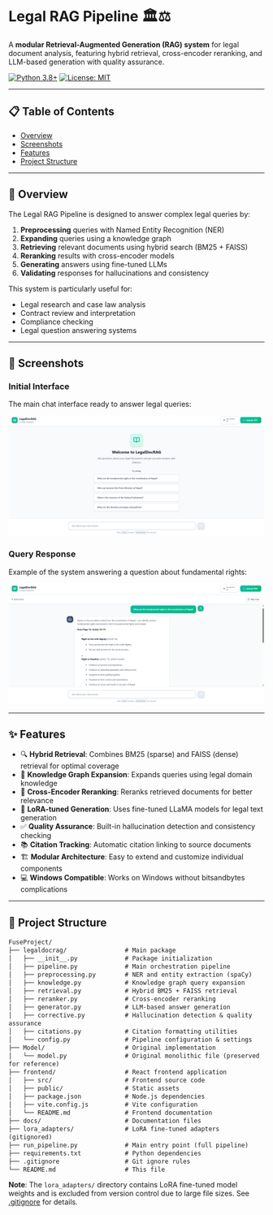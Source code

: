 # Legal RAG Pipeline 🏛️⚖️

A **modular Retrieval-Augmented Generation (RAG) system** for legal document analysis, featuring hybrid retrieval, cross-encoder reranking, and LLM-based generation with quality assurance.

[![Python 3.8+](https://img.shields.io/badge/python-3.8+-blue.svg)](https://www.python.org/downloads/)
[![License: MIT](https://img.shields.io/badge/License-MIT-yellow.svg)](https://opensource.org/licenses/MIT)

---

## 📋 Table of Contents

- [Overview](#overview)
- [Screenshots](#screenshots)
- [Features](#features)
- [Project Structure](#project-structure)

---

## 🎯 Overview

The Legal RAG Pipeline is designed to answer complex legal queries by:

1. **Preprocessing** queries with Named Entity Recognition (NER)
2. **Expanding** queries using a knowledge graph
3. **Retrieving** relevant documents using hybrid search (BM25 + FAISS)
4. **Reranking** results with cross-encoder models
5. **Generating** answers using fine-tuned LLMs
6. **Validating** responses for hallucinations and consistency

This system is particularly useful for:
- Legal research and case law analysis
- Contract review and interpretation
- Compliance checking
- Legal question answering systems

---

## 📸 Screenshots

### Initial Interface
The main chat interface ready to answer legal queries:

![Initial Interface](Screenshots/1.png)

### Query Response
Example of the system answering a question about fundamental rights:

![Query Response](Screenshots/2.png)

---

## ✨ Features

- 🔍 **Hybrid Retrieval**: Combines BM25 (sparse) and FAISS (dense) retrieval for optimal coverage
- 🧠 **Knowledge Graph Expansion**: Expands queries using legal domain knowledge
- 🎯 **Cross-Encoder Reranking**: Reranks retrieved documents for better relevance
- 🤖 **LoRA-tuned Generation**: Uses fine-tuned LLaMA models for legal text generation
- ✅ **Quality Assurance**: Built-in hallucination detection and consistency checking
- 📚 **Citation Tracking**: Automatic citation linking to source documents
- 🏗️ **Modular Architecture**: Easy to extend and customize individual components
- 💻 **Windows Compatible**: Works on Windows without bitsandbytes complications

---

## 📁 Project Structure

```
FuseProject/
├── legaldocrag/                # Main package
│   ├── __init__.py             # Package initialization
│   ├── pipeline.py             # Main orchestration pipeline
│   ├── preprocessing.py        # NER and entity extraction (spaCy)
│   ├── knowledge.py            # Knowledge graph query expansion
│   ├── retrieval.py            # Hybrid BM25 + FAISS retrieval
│   ├── reranker.py             # Cross-encoder reranking
│   ├── generator.py            # LLM-based answer generation
│   ├── corrective.py           # Hallucination detection & quality assurance
│   ├── citations.py            # Citation formatting utilities
│   └── config.py               # Pipeline configuration & settings
├── Model/                      # Original implementation
│   └── model.py                # Original monolithic file (preserved for reference)
├── frontend/                   # React frontend application
│   ├── src/                    # Frontend source code
│   ├── public/                 # Static assets
│   ├── package.json            # Node.js dependencies
│   ├── vite.config.js          # Vite configuration
│   └── README.md               # Frontend documentation
├── docs/                       # Documentation files
├── lora_adapters/              # LoRA fine-tuned adapters (gitignored)
├── run_pipeline.py             # Main entry point (full pipeline)
├── requirements.txt            # Python dependencies
├── .gitignore                  # Git ignore rules
└── README.md                   # This file
```

**Note**: The `lora_adapters/` directory contains LoRA fine-tuned model weights and is excluded from version control due to large file sizes. See [.gitignore](.gitignore) for details.



